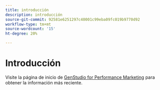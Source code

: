 ```yaml
---
title: introducción
description: introducción
source-git-commit: 92581e6251297c40001c99eba09fc019b9770d92
workflow-type: tm+mt
source-wordcount: '15'
ht-degree: 20%

---
```


# Introducción

Visite la página de inicio de [GenStudio for Performance Marketing](https://experienceleague.adobe.com/en/browse/genstudio-for-performance-marketing) para obtener la información más reciente.
